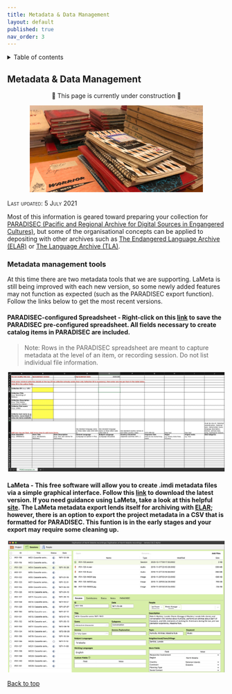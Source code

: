 ```yaml
---
title: Metadata & Data Management
layout: default
published: true
nav_order: 3
---
```


<details closed markdown="block">
  <summary>
    Table of contents
  </summary>
  {: .text-delta }
1. TOC
{:toc}
</details>

## Metadata & Data Management


<p align="center">
🚧 This page is currently under construction 🚧
</p>

<p align="center">
  <img height="200" src="images/banner-notebooks.jpg">
</p>

<span style="font-variant:small-caps;">Last updated: 5 July 2021</span>

Most of this information is geared toward preparing your collection for [PARADISEC (Pacific and Regional Archive for Digital Sources in Engangered Cultures)](https://www.paradisec.org.au/), but some of the organisational concepts can be applied to depositing with other archives such as [The Endangered Language Archive (ELAR)](https://elar.soas.ac.uk/) or [The Language Archive (TLA)](https://archive.mpi.nl/tla/).

### Metadata management tools

At this time there are two metadata tools that we are supporting. LaMeta is still being improved with each new version, so some newly added features may not function as expected (such as the PARADISEC export function). Follow the links below to get the most recent versions. 

#### PARADISEC-configured Spreadsheet - Right-click on this [link](http://www.paradisec.org.au/wp-content/uploads/2020/10/PDSCMinimalMetadata2020.xlsx) to save the PARADISEC pre-configured spreadsheet. All fields necessary to create catalog items in PARADISEC are included. 
> Note:  Rows in the PARADISEC spreadsheet are meant to capture metadata at the level of an item, or recording session. Do not list individual file information.

<p align="center">
  <img width="500" src="images/PARADISEC-spreadsheet.jpg">
</p>

#### LaMeta - This free software will allow you to create .imdi metadata files via a simple graphical interface. Follow this [link](https://github.com/onset/laMETA/releases) to download the latest version. If you need guidance using LaMeta, take a look at this helpful [site](https://sites.google.com/site/metadatatooldiscussion/). The LaMeta metadata export lends itself for archiving with [ELAR](https://elar.soas.ac.uk/); however, there is an option to export the project metadata in a CSV that is formatted for PARADISEC. This funtion is in the early stages and your export may require some cleaning up.
<p align="center">
  <img width="500" src="images/LaMeta-screenshot.jpg">
</p>



[Back to top](#)